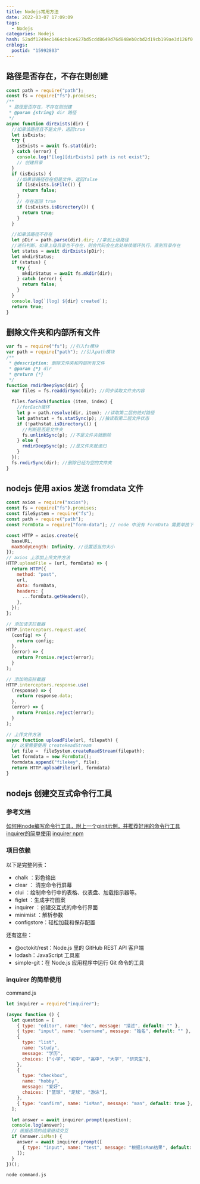 ```yaml
---
title: Nodejs常用方法
date: 2022-03-07 17:09:09
tags:
  - Nodejs
categories: Nodejs
hash: 52adf1249ec1464cb8ce627bd5cdd8649d76d848eb0cbd2d19cb199ae3d126f0
cnblogs:
  postid: "15992803"
---
```



## 路径是否存在，不存在则创建

```js
const path = require("path");
const fs = require("fs").promises;
/**
 * 路径是否存在，不存在则创建
 * @param {string} dir 路径
 */
async function dirExists(dir) {
  //如果该路径且不是文件，返回true
  let isExists;
  try {
    isExists = await fs.stat(dir);
  } catch (error) {
    console.log("[log][dirExists] path is not exist");
    // 创建目录
  }
  if (isExists) {
    //如果该路径存在但是文件，返回false
    if (isExists.isFile()) {
      return false;
    }
    // 存在返回 true
    if (isExists.isDirectory()) {
      return true;
    }
  }

  //如果该路径不存在
  let pDir = path.parse(dir).dir; //拿到上级路径
  //递归判断，如果上级目录也不存在，则会代码会在此处继续循环执行，直到目录存在
  let status = await dirExists(pDir);
  let mkdirStatus;
  if (status) {
    try {
      mkdirStatus = await fs.mkdir(dir);
    } catch (error) {
      return false;
    }
  }
  console.log(`[log] ${dir} created`);
  return true;
}

```

## 删除文件夹和内部所有文件

```js
var fs = require("fs"); //引入fs模块
var path = require("path"); //引入path模块
/**
 * @description: 删除文件夹和内部所有文件
 * @param {*} dir
 * @return {*}
 */
function rmdirDeepSync(dir) {
  var files = fs.readdirSync(dir); //同步读取文件夹内容

  files.forEach(function (item, index) {
    //forEach循环
    let p = path.resolve(dir, item); //读取第二层的绝对路径
    let pathstat = fs.statSync(p); //独读取第二层文件状态
    if (!pathstat.isDirectory()) {
      //判断是否是文件夹
      fs.unlinkSync(p); //不是文件夹就删除
    } else {
      rmdirDeepSync(p); //是文件夹就递归
    }
  });
  fs.rmdirSync(dir); //删除已经为空的文件夹
}


```

## nodejs 使用 axios 发送 fromdata 文件

```js
const axios = require("axios");
const fs = require("fs").promises;
const fileSystem = require("fs");
const path = require("path");
const FormData = require("form-data"); // node 中没有 FormData 需要单独下载 form-data 包

const HTTP = axios.create({
  baseURL,
  maxBodyLength: Infinity, //设置适当的大小
});
// axios 上添加上传文件方法
HTTP.uploadFile = (url, formData) => {
  return HTTP({
    method: "post",
    url,
    data: formData,
    headers: {
      ...formData.getHeaders(),
    },
  });
};

// 添加请求拦截器
HTTP.interceptors.request.use(
  (config) => {
    return config;
  },
  (error) => {
    return Promise.reject(error);
  }
);

// 添加响应拦截器
HTTP.interceptors.response.use(
  (response) => {
    return response.data;
  },
  (error) => {
    return Promise.reject(error);
  }
);

// 上传文件方法
async function uploadFile(url, filepath) {
  // 这里需要使用 createReadStream
  let file =  fileSystem.createReadStream(filepath);
  let formdata = new FormData();
  formdata.append("filekey", file);
  return HTTP.uploadFile(url, formdata)
}

```

## nodejs 创建交互式命令行工具

### 参考文档

[如何用node编写命令行工具，附上一个ginit示例，并推荐好用的命令行工具](https://blog.51cto.com/u_10585798/3269810)
[inquirer的简单使用](https://blog.51cto.com/u_15351653/3751979)
[inquirer npm](https://www.npmjs.com/package/inquirer#news)

### 项目依赖

以下是完整列表：

- chalk ：彩色输出
- clear ： 清空命令行屏幕
- clui ：绘制命令行中的表格、仪表盘、加载指示器等。
- figlet ：生成字符图案
- inquirer ：创建交互式的命令行界面
- minimist ：解析参数
- configstore：轻松加载和保存配置

还有这些：

- @octokit/rest：Node.js 里的 GitHub REST API 客户端
- lodash：JavaScript 工具库
- simple-git：在 Node.js 应用程序中运行 Git 命令的工具

### inquirer 的简单使用

command.js

```js
let inquirer = require("inquirer");

(async function () {
  let question = [
    { type: "editor", name: "dec", message: "描述", default: "" },
    { type: "input", name: "username", message: "姓名", default: "" },
    {
      type: "list",
      name: "study",
      message: "学历",
      choices: ["小学", "初中", "高中", "大学", "研究生"],
    },
    {
      type: "checkbox",
      name: "hobby",
      message: "爱好",
      choices: ["篮球", "足球", "游泳"],
    },
    { type: "confirm", name: "isMan", message: "man", default: true },
  ];

  let answer = await inquirer.prompt(question);
  console.log(answer);
  // 根据选项的结果继续交互
  if (answer.isMan) {
    answer = await inquirer.prompt([
      { type: "input", name: "test", message: "根据isMan结果", default: "" },
    ]);
  }
})();
```

```bash
node command.js
```
